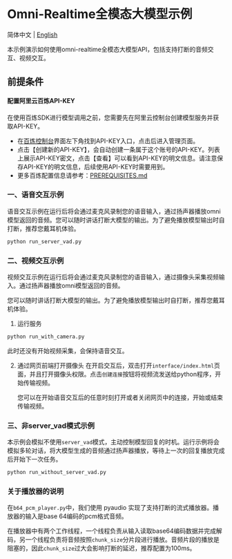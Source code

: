 # Omni-Realtime全模态大模型示例

简体中文 | [English](./README_EN.md)

本示例演示如何使用omni-realtime全模态大模型API，包括支持打断的音频交互、视频交互。

## 前提条件

#### 配置阿里云百炼API-KEY
在使用百炼SDK进行模型调用之前，您需要先在阿里云控制台创建模型服务并获取API-KEY。
- 在[百炼控制台](https://bailian.console.aliyun.com/)界面左下角找到API-KEY入口，点击后进入管理页面。
- 点击【创建新的API-KEY】，会自动创建一条属于这个账号的API-KEY。列表上展示API-KEY密文，点击【查看】可以看到API-KEY的明文信息。请注意保存API-KEY的明文信息，后续使用API-KEY时需要用到。
- 更多百炼配置信息请参考：[PREREQUISITES.md](../../../../PREREQUISITES.md)

### 一、语音交互示例
语音交互示例在运行后将会通过麦克风录制您的语音输入，通过扬声器播放omni模型返回的音频。您可以随时讲话打断大模型的输出。为了避免播放模型输出时自打断，推荐您戴耳机体验。
```python
python run_server_vad.py
```


### 二、视频交互示例
视频交互示例在运行后将会通过麦克风录制您的语音输入，通过摄像头采集视频输入。通过扬声器播放omni模型返回的音频。

您可以随时讲话打断大模型的输出。为了避免播放模型输出时自打断，推荐您戴耳机体验。

1. 运行服务
```python
python run_with_camera.py
```
此时还没有开始视频采集，会保持语音交互。

2. 通过网页前端打开摄像头
在开启交互后，双击打开`interface/index.html`页面，并且打开摄像头权限。点击`创建连接`按钮将视频流发送给python程序，开始传输视频。

    您可以在开始语音交互后的任意时刻打开或者关闭网页中的连接，开始或结束传输视频。

### 三、非server_vad模式示例

本示例会模拟不使用`server_vad`模式，主动控制模型回复的时机。运行示例将会模拟多轮对话，将大模型生成的音频通过扬声器播放，等待上一次的回复播放完成后开始下一次任务。

```python
python run_without_server_vad.py
```


### 关于播放器的说明

在`b64_pcm_player.py`中，我们使用 pyaudio 实现了支持打断的流式播放器。播放器的输入是base 64编码的pcm格式音频。

在播放器中有两个工作线程，一个线程负责从输入读取base64编码数据并完成解码，另一个线程负责将音频按照`chunk_size`分片段进行播放。音频片段的播放是阻塞的，因此`chunk_size`过大会影响打断的延迟，推荐配置为100ms。
